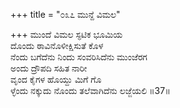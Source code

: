 +++
title = "೦೩೭ ಮುನ್ದೆ ವಿಮಲ"

+++
ಮುಂದೆ ವಿಮಲ ಸ್ಫಟಿಕ ಭೂಮಿಯ  
ದೊಂದು ಠಾವಿನೊಳೀಕ್ಷಿಸುತೆ ಕೊಳ  
ನೆಂದು ಬಗೆದೆನು ನಿಂದು ಸಂವರಿಸಿದೆನು ಮುಂಜೆರಗ  
ಅಂದು ದ್ರೌಪದಿ ಸಹಿತ ನಾರೀ  
ವೃಂದ ಕೈಗಳ ಹೊಯ್ದು ಮಿಗೆ ಗೊ  
ಳ್ಳೆಂದು ನಕ್ಕುದು ನೊಂದು ತಲೆವಾಗಿದೆನು ಲಜ್ಜೆಯಲಿ    ॥37॥